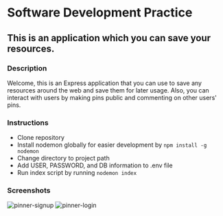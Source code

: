 # Software Development Practice

## This is an application which you can save your resources.

### Description
Welcome, this is an Express application that you can use to save any resources around the web and save them for later usage. Also, you can interact with users by making pins public and commenting on other users' pins.

### Instructions
- Clone repository
- Install nodemon globally for easier development by `npm install -g nodemon`
- Change directory to project path
- Add USER, PASSWORD, and DB information to .env file
- Run index script by running `nodemon index`

### Screenshots
![pinner-signup](https://user-images.githubusercontent.com/52973879/200196415-4eb36f9a-94be-438e-9349-d43e6474de65.png)
![pinner-login](https://user-images.githubusercontent.com/52973879/200196413-6eeaefe1-f807-4a74-92e6-973a1d033afa.png)
